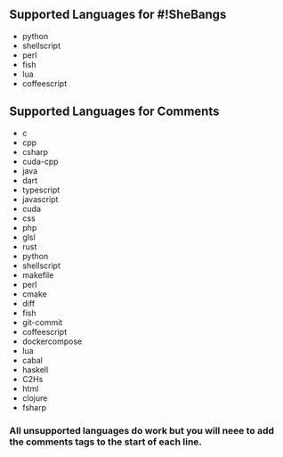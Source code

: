 ## Supported Languages for #!SheBangs

- python
- shellscript
- perl
- fish
- lua
- coffeescript

## Supported Languages for Comments

- c
- cpp
- csharp
- cuda-cpp
- java
- dart
- typescript
- javascript
- cuda
- css
- php
- glsl
- rust
- python
- shellscript
- makefile
- perl
- cmake
- diff
- fish
- git-commit
- coffeescript
- dockercompose
- lua
- cabal
- haskell
- C2Hs
- html
- clojure
- fsharp

### All unsupported languages do work but you will neee to add the comments tags to the start of each line.
